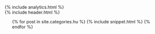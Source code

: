 ---
---
<html>
<head>
  <meta http-equiv="Content-Type" content="text/html; charset=utf-8"/>
  <link rel='stylesheet' href='/css/toc.css' type='text/css'/>
  {% include analytics.html %}
</head>
<body>

<div class='wrap'>
  {% include header.html %}
  <ul class='toc handwriting'>
    {% for post in site.categories.hu %}
      {% include snippet.html %}
    {% endfor %}
  </ul>
</div>

</body>
</html>
